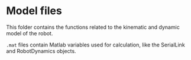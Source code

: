 # Model files

This folder contains the functions related to the kinematic and dynamic model of the robot.

`.mat` files contain Matlab variables used for calculation, like the SerialLink and RobotDynamics objects.

